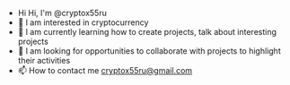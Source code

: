 - Hi Hi, I'm @cryptox55ru
- 👀 I am interested in cryptocurrency
- 🌱 I am currently learning how to create projects, talk about interesting projects
- 💞️ I am looking for opportunities to collaborate with projects to highlight their activities
- 📫 How to contact me cryptox55ru@gmail.com
